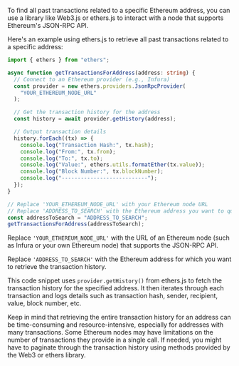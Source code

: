 To find all past transactions related to a specific Ethereum address, you can use a library like Web3.js or ethers.js to interact with a node that supports Ethereum's JSON-RPC API.

Here's an example using ethers.js to retrieve all past transactions related to a specific address:

```typescript
import { ethers } from "ethers";

async function getTransactionsForAddress(address: string) {
  // Connect to an Ethereum provider (e.g., Infura)
  const provider = new ethers.providers.JsonRpcProvider(
    "YOUR_ETHEREUM_NODE_URL"
  );

  // Get the transaction history for the address
  const history = await provider.getHistory(address);

  // Output transaction details
  history.forEach((tx) => {
    console.log("Transaction Hash:", tx.hash);
    console.log("From:", tx.from);
    console.log("To:", tx.to);
    console.log("Value:", ethers.utils.formatEther(tx.value));
    console.log("Block Number:", tx.blockNumber);
    console.log("---------------------------");
  });
}

// Replace 'YOUR_ETHEREUM_NODE_URL' with your Ethereum node URL
// Replace 'ADDRESS_TO_SEARCH' with the Ethereum address you want to query
const addressToSearch = "ADDRESS_TO_SEARCH";
getTransactionsForAddress(addressToSearch);
```

Replace `'YOUR_ETHEREUM_NODE_URL'` with the URL of an Ethereum node (such as Infura or your own Ethereum node) that supports the JSON-RPC API.

Replace `'ADDRESS_TO_SEARCH'` with the Ethereum address for which you want to retrieve the transaction history.

This code snippet uses `provider.getHistory()` from ethers.js to fetch the transaction history for the specified address. It then iterates through each transaction and logs details such as transaction hash, sender, recipient, value, block number, etc.

Keep in mind that retrieving the entire transaction history for an address can be time-consuming and resource-intensive, especially for addresses with many transactions. Some Ethereum nodes may have limitations on the number of transactions they provide in a single call. If needed, you might have to paginate through the transaction history using methods provided by the Web3 or ethers library.
